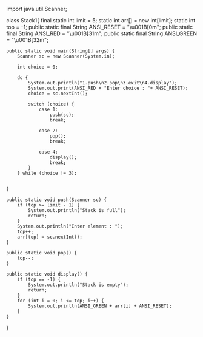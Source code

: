 import java.util.Scanner;

class Stack1{
    final static int limit = 5;
    static int arr[] = new int[limit];
    static int top = -1;
    public static final String ANSI_RESET = "\u001B[0m";
    public static final String ANSI_RED = "\u001B[31m";
    public static final String ANSI_GREEN = "\u001B[32m";

    public static void main(String[] args) {
        Scanner sc = new Scanner(System.in);

        int choice = 0;

        do {
            System.out.println("1.push\n2.pop\n3.exit\n4.display");
            System.out.print(ANSI_RED + "Enter choice : "+ ANSI_RESET);
            choice = sc.nextInt();

            switch (choice) {
                case 1:
                    push(sc);
                    break;

                case 2:
                    pop();
                    break;

                case 4:
                    display();
                    break;
            }
        } while (choice != 3);
        
      
    }

    public static void push(Scanner sc) {
        if (top >= limit - 1) {
            System.out.println("Stack is full");
            return;
        }
        System.out.println("Enter element : ");
        top++;
        arr[top] = sc.nextInt();
    }

    public static void pop() {
        top--;
    }

    public static void display() {
        if (top == -1) {
            System.out.println("Stack is empty");
            return;
        }
        for (int i = 0; i <= top; i++) {
            System.out.println(ANSI_GREEN + arr[i] + ANSI_RESET);
        }
    }
}

